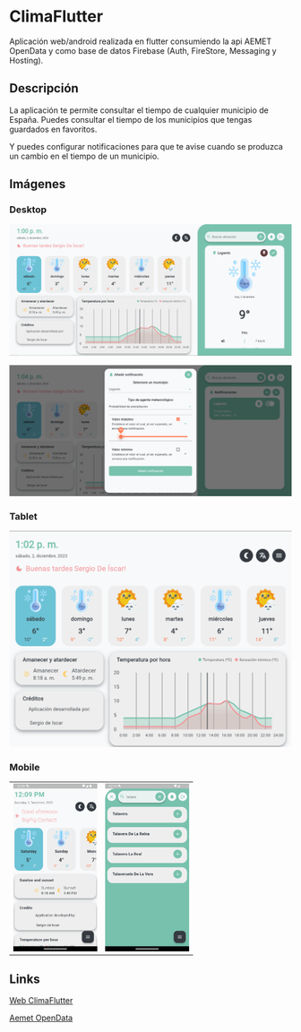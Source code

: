 # ClimaFlutter

Aplicación web/android realizada en flutter consumiendo la api AEMET OpenData y como base de datos Firebase (Auth, FireStore, Messaging y Hosting).

## Descripción

La aplicación te permite consultar el tiempo de cualquier municipio de España. Puedes consultar el tiempo de los municipios que tengas guardados en favoritos.

Y puedes configurar notificaciones para que te avise cuando se produzca un cambio en el tiempo de un municipio.

## Imágenes

### Desktop

![Home Descktop](./assets/home-desktop.PNG)

![Notificaciones Descktop](./assets/notification.PNG)

### Tablet

![Home Tablet](./assets/home-tablet.PNG)

### Mobile

<table>
    <tr>
        <td><img src="./assets/home-mobile.PNG" alt="Home Mobile" width="150" height="300" /></td>
        <td><img src="./assets/municipios.PNG" alt="Notificaciones Mobile" width="150" height="300" /></td>
    </tr>
</table>

## Links

[Web ClimaFlutter](https://clima-flutter-db.firebaseapp.com/)

[Aemet OpenData](https://opendata.aemet.es/dist/index.html?)
